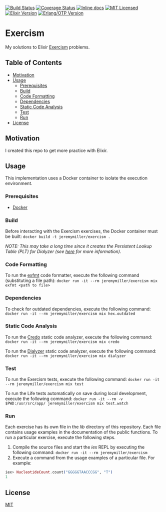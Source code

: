 [![Build Status](https://travis-ci.org/jeremy-miller/exercism.svg?branch=master)](https://travis-ci.org/jeremy-miller/exercism)
[![Coverage Status](https://coveralls.io/repos/github/jeremy-miller/exercism/badge.svg?branch=master)](https://coveralls.io/github/jeremy-miller/exercism?branch=master)
[![Inline docs](http://inch-ci.org/github/jeremy-miller/exercism.svg)](http://inch-ci.org/github/jeremy-miller/exercism)
[![MIT Licensed](https://img.shields.io/badge/license-MIT-blue.svg)](https://github.com/jeremy-miller/exercism/blob/master/LICENSE)
[![Elixir Version](https://img.shields.io/badge/Elixir-1.4-blue.svg)]()
[![Erlang/OTP Version](https://img.shields.io/badge/Erlang%2FOTP-19.3-blue.svg)]()

# Exercism
My solutions to Elixir [Exercism](http://exercism.io/languages/elixir/exercises) problems.

## Table of Contents
- [Motivation](#motivation)
- [Usage](#usage)
  - [Prerequisites](#prerequisites)
  - [Build](#build)
  - [Code Formatting](#code-formatting)
  - [Dependencies](#dependencies)
  - [Static Code Analysis](#static-code-analysis)
  - [Test](#test)
  - [Run](#run)
- [License](#license)

## Motivation
I created this repo to get more practice with Elixir.

## Usage
This implementation uses a Docker container to isolate the execution environment.

### Prerequisites
- [Docker](https://docs.docker.com/engine/installation/)

### Build
Before interacting with the Exercism exercises, the Docker container must be built:
```docker build -t jeremymiller/exercism .```

*NOTE: This may take a long time since it creates the Persistent Lookup Table (PLT) for Dialyzer
(see [here](https://github.com/jeremyjh/dialyxir#plt) for more information).*

### Code Formatting
To run the [exfmt](https://github.com/lpil/exfmt) code formatter, execute the following command (substituting a file path):
```docker run -it --rm jeremymiller/exercism mix exfmt <path to file>```

### Dependencies
To check for outdated dependencies, execute the following command:
```docker run -it --rm jeremymiller/exercism mix hex.outdated```

### Static Code Analysis
To run the [Credo](https://github.com/rrrene/credo) static code analyzer, execute the following command:
```docker run -it --rm jeremymiller/exercism mix credo```

To run the [Dialyzer](http://erlang.org/doc/man/dialyzer.html) static code analyzer, execute the following command:
```docker run -it --rm jeremymiller/exercism mix dialyzer```

### Test
To run the Exercism tests, execute the following command:
```docker run -it --rm jeremymiller/exercism mix test```

To run the Life tests automatically on save during local development, execute the following command:
```docker run -it --rm -v $PWD:/usr/src/app/ jeremymiller/exercism mix test.watch```

### Run
Each exercise has its own file in the *lib* directory of this repository.  Each file contains usage examples
in the documentation of the public functions.  To run a particular exercise, execute the following steps.

1. Compile the source files and start the *iex* REPL by executing the following command:
```docker run -it --rm jeremymiller/exercism```
2. Execute a command from the usage examples of a particular file.  For example:
```elixir
iex> NucleotideCount.count("GGGGGTAACCCGG", "T")
1
```

## License
[MIT](https://github.com/jeremy-miller/exercism/blob/master/LICENSE)
